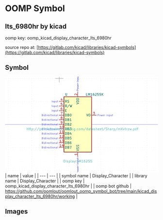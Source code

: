 # OOMP Symbol  
## lts_6980hr  by kicad  
  
oomp key: oomp_kicad_display_character_lts_6980hr  
  
source repo at: [https://gitlab.com/kicad/libraries/kicad-symbols](https://gitlab.com/kicad/libraries/kicad-symbols)  
## Symbol  
  
[![working.png](working_600.png)](working.png)  
| name | value | 
| --- | --- | 
| symbol name | Display_Character | 
| library name | Display_Character | 
| oomp key | oomp_kicad_display_character_lts_6980hr | 
| oomp bot github | https://github.com/oomlout/oomlout_oomp_symbol_bot/tree/main/kicad_display_character_lts_6980hr/working | 
## Images  

